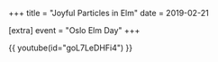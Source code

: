 +++
title = "Joyful Particles in Elm"
date = 2019-02-21

[extra]
event = "Oslo Elm Day"
+++

{{ youtube(id="goL7LeDHFi4") }}
